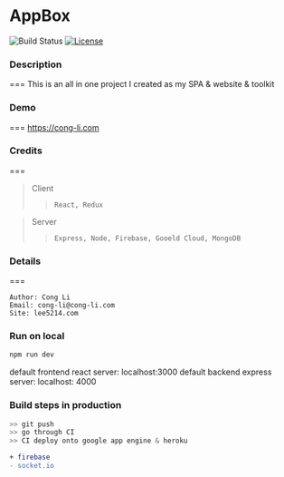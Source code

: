 AppBox
==============
![Build Status](https://travis-ci.org/lee5214/appbox.svg?branch=master)
[![License](http://img.shields.io/badge/license-mit-blue.svg?style=flat-square)](https://github.com/lee5214/appbox/master/LICENSE)



### Description
===
This is an all in one project I created as my SPA & website & toolkit 


### Demo
===
https://cong-li.com


### Credits
===
>Client
>> `React, Redux`

>Server
>> `Express, Node, Firebase, Gooeld Cloud, MongoDB`

### Details
===
```
Author: Cong Li
Email: cong-li@cong-li.com
Site: lee5214.com
```

### Run on local
```javascript
npm run dev
```
default frontend react server: localhost:3000
default backend express server: localhost: 4000


### Build steps in production

```javascript
>> git push
>> go through CI
>> CI deploy onto google app engine & heroku
```

```diff
+ firebase
- socket.io
```
